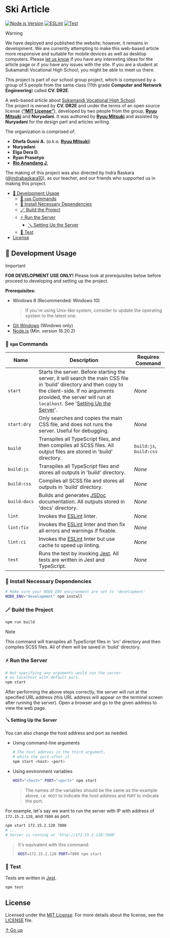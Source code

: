 # Ski Article

<!-- Badges -->
[![Node.js Version](https://img.shields.io/badge/Node.js-16.20.2-brightgreen?logo=node.js)](https://nodejs.org/blog/release/v16.20.2)
[![ESLint](https://github.com/mitsuki31/SkiArticle/actions/workflows/eslint.yml/badge.svg)](https://github.com/mitsuki31/SkiArticle/actions/workflows/eslint.yml)
[![Test](https://github.com/mitsuki31/SkiArticle/actions/workflows/test.yml/badge.svg)](https://github.com/mitsuki31/SkiArticle/actions/workflows/test.yml)


> [!WARNING]
> 
> We have deployed and published the website; however, it remains in development. We are currently attempting to make this web-based article more responsive and suitable
> for mobile devices as well as desktop computers. Please [let us know](https:/github.com/mitsuki31/SkiArticle/issues/new) if you have any interesting ideas for the article page
> or if you have any issues with the site. If you are a student at Sukamandi Vocational High School, you might be able to meet us there.

This project is part of our school group project, which is composed by a group of 5 people from the same class (11th grade **Computer and Network Engineering**) called **CV. DR2E**.

A web-based article about [Sukamandi Vocational High School][ski-instagram].  
The project is owned by **CV. DR2E** and under the terms of an open source license ([**&ldquo;MIT License&rdquo;**][mit-license]), developed by two people from the group, [**Ryuu Mitsuki**][mitsuki31] and **Nuryadani**.
It was authored by [**Ryuu Mitsuki**][mitsuki31] and assisted by **Nuryadani** for the design part and articles writing.

The organization is comprised of:

- **Dhefa Gusni A.** (_a.k.a._ [**Ryuu Mitsuki**][mitsuki31])
- **Nuryadani**
- **Elga Dera D.**
- **Ryan Prasetyo**
- [**Rio Anandang J.**](https://instagram.com/yhoanandang)

The making of this project was also directed by Indra Baskara ([@indrabaskara10][baskara-instragram]), as our teacher, and our friends who supported us in making this project.

- [🚧 Development Usage](#development-usage)
  - [🔑 `npm` Commands](#npm-commands)
  - [🧩 Install Necessary Dependencies](#install-necessary-dependencies)
  - [🪄 Build the Project](#build-the-project)
  - [⚡ Run the Server](#run-the-server)
    - [🪛 Setting Up the Server](#setting-up-the-server)
  - [🧪 Test](#test)
- [License](#license)

## <a name="development-usage"/> 🚧 Development Usage

> [!IMPORTANT]
> 
> **FOR DEVELOPMENT USE ONLY!** Please look at prerequisites below before proceed to developing and setting up the project.
> 
> **Prerequisites:**  
> - Windows 8 (Recommended: Windows 10)
>   > If you're using Unix-like system, consider to update the operating system to the latest one.
> - [Git Windows](https://git-scm.com/download/win) (Windows only)
> - [Node.js](nodejs-homepage) (Min. version 16.20.2)

### <a name="npm-commands"/> 🔑 `npm` Commands

| Name | Description | Requires Command |
| ---- | ----------- | -------- |
| `start` | Starts the server. Before starting the server, it will search the main CSS file in 'build' directory and then copy to the client-side. If no arguments provided, the server will run at `localhost`. See '[Setting Up the Server](#setting-up-the-server)'. | _None_ |
| `start:dry` | Only searches and copies the main CSS file, and does not runs the server. Useful for debugging. | _None_ |
| `build` | Transpiles all TypeScript files, and then compiles all SCSS files. All output files are stored in 'build' directory. | `build:js`, `build:css` |
| `build:js` | Transpiles all TypeScript files and stores all outputs in 'build' directory. | _None_ |
| `build:css` | Compiles all SCSS file and stores all outputs in 'build' directory. | _None_ |
| `build:docs` | Builds and generates [JSDoc](https://jsdoc.app) documentation. All outputs stored in 'docs' directory. | _None_ |
| `lint` | Invokes the [ESLint][eslint] linter. | _None_ |
| `lint:fix` | Invokes the [ESLint][eslint] linter and then fix all errors and warnings if fixable. | _None_ |
| `lint:ci` | Invokes the [ESLint][eslint] linter but use cache to speed up linting. | _None_ |
| `test` | Runs the test by invoking [Jest][jest]. All tests are written in Jest and TypeScript. | _None_ |

### <a name="install-necessary-dependencies"/> 🧩 Install Necessary Dependencies
  ```bash
  # Make sure your NODE_ENV environment are set to 'development'
  NODE_ENV="development" npm install
  ```

### <a name="build-the-project"/> 🪄 Build the Project

  ```bash
  npm run build
  ```
  > [!NOTE]
  > 
  > This command will transpiles all TypeScript files in 'src' directory and then
  > compiles SCSS files. All of them will be saved in 'build' directory.

### <a name="run-the-server"/> ⚡ Run the Server

  ```bash
  # Not specifying any arguments would run the server
  # on localhost with default port.
  npm start
  ```

After performing the above steps correctly, the server will run at the specified URL address (this URL address will appear on the terminal screen after running the server). Open a browser and go to the given address to view the web page.

#### <a name="setting-up-the-server"/> 🪛 Setting Up the Server

You can also change the host address and port as needed.

- Using command-line arguments

  ```bash
  # The host address in the third argument,
  # while the port after it
  npm start <host> <port>
  ```

- Using environment variables

  ```bash
  HOST="<host>" PORT="<port>" npm start
  ```
  > The names of the variables should be the same as the example above,
  > i.e. `HOST` to indicate the host address and `PORT` to indicate the port.

For example, let's say we want to run the server with IP with address of `172.15.2.120`, and `7800` as port.

```bash
npm start 172.15.2.120 7800
# ...
# Server is running at 'http://172.15.2.120:7800'
```

> It's equivalent with this command:
> ```bash
> HOST=172.15.2.120 PORT=7800 npm start
> ```

### <a name="test"/> 🧪 Test

Tests are written in [Jest][jest].

```bash
npm test
```

## <a name="license"/> License

Licensed under the [MIT License][mit-license]. For more details about the license, see the [LICENSE](./LICENSE) file.

[↑ Go up](#)

<!-- Links -->
[mitsuki31]: https://github.com/mitsuki31
[mit-license]: https://opensource.org/license/mit
[ski-instagram]: https://instagram.com/smksukamandi.72
[baskara-instragram]: https://instagram.com/indrabaskara10
[nodejs-homepage]: https://nodejs.org
[jest]: https://jestjs.io
[eslint]: https://eslint.org
